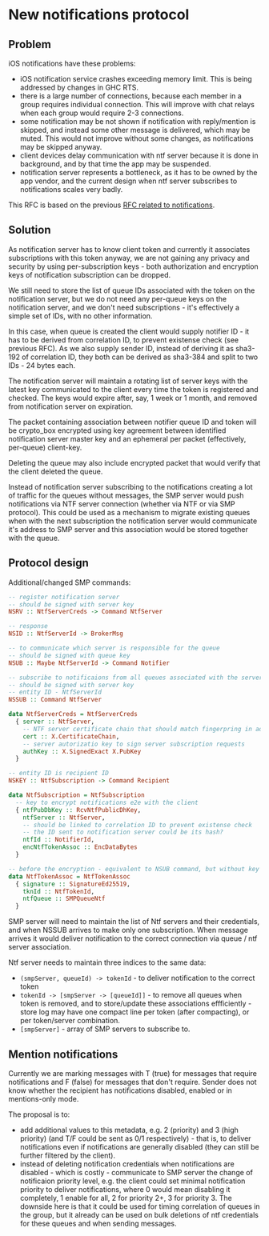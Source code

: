 # New notifications protocol

## Problem

iOS notifications have these problems:
- iOS notification service crashes exceeding memory limit. This is being addressed by changes in GHC RTS.
- there is a large number of connections, because each member in a group requires individual connection. This will improve with chat relays when each group would require 2-3 connections.
- some notification may be not shown if notification with reply/mention is skipped, and instead some other message is delivered, which may be muted. This would not improve without some changes, as notifications may be skipped anyway.
- client devices delay communication with ntf server because it is done in background, and by that time the app may be suspended.
- notification server represents a bottleneck, as it has to be owned by the app vendor, and the current design when ntf server subscribes to notifications scales very badly.

This RFC is based on the previous [RFC related to notifications](./2024-09-25-ios-notifications-2.md).

## Solution

As notification server has to know client token and currently it associates subscriptions with this token anyway, we are not gaining any privacy and security by using per-subscription keys - both authorization and encryption keys of notification subscription can be dropped.

We still need to store the list of queue IDs associated with the token on the notification server, but we do not need any per-queue keys on the notification server, and we don't need subscriptions - it's effectively a simple set of IDs, with no other information.

In this case, when queue is created the client would supply notifier ID - it has to be derived from correlation ID, to prevent existense check (see previous RFC). As we also supply sender ID, instead of deriving it as sha3-192 of correlation ID, they both can be derived as sha3-384 and split to two IDs - 24 bytes each.

The notification server will maintain a rotating list of server keys with the latest key communicated to the client every time the token is registered and checked. The keys would expire after, say, 1 week or 1 month, and removed from notification server on expiration.

The packet containing association between notifier queue ID and token will be crypto_box encrypted using key agreement between identified notification server master key and an ephemeral per packet (effectively, per-queue) client-key.

Deleting the queue may also include encrypted packet that would verify that the client deleted the queue.

Instead of notification server subscribing to the notifications creating a lot of traffic for the queues without messages, the SMP server would push notifications via NTF server connection (whether via NTF or via SMP protocol). This could be used as a mechanism to migrate existing queues when with the next subscription the notification server would communicate it's address to SMP server and this association would be stored together with the queue.

## Protocol design

Additional/changed SMP commands:

```haskell
-- register notification server
-- should be signed with server key
NSRV :: NtfServerCreds -> Command NtfServer

-- response
NSID :: NtfServerId -> BrokerMsg

-- to communicate which server is responsible for the queue
-- should be signed with queue key
NSUB :: Maybe NtfServerId -> Command Notifier

-- subscribe to notificaions from all queues associated with the server
-- should be signed with server key
-- entity ID - NtfServerId
NSSUB :: Command NtfServer

data NtfServerCreds = NtfServerCreds
  { server :: NtfServer,
    -- NTF server certificate chain that should match fingerpring in address
    cert :: X.CertificateChain,
    -- server autorizatio key to sign server subscription requests
    authKey :: X.SignedExact X.PubKey
  }

-- entity ID is recipient ID
NSKEY :: NtfSubscription -> Command Recipient 

data NtfSubscription = NtfSubscription
  -- key to encrypt notifications e2e with the client
  { ntfPubDbKey :: RcvNtfPublicDhKey,
    ntfServer :: NtfServer,
    -- should be linked to correlation ID to prevent existense check
    -- the ID sent to notification server could be its hash?
    ntfId :: NotifierId,
    encNtfTokenAssoc :: EncDataBytes
  }

-- before the encryption - equivalent to NSUB command, but without key to authorize requests to specific queue
data NtfTokenAssoc = NtfTokenAssoc
  { signature :: SignatureEd25519,
    tknId :: NtfTokenId,
    ntfQueue :: SMPQueueNtf
  }
```

SMP server will need to maintain the list of Ntf servers and their credentials, and when NSSUB arrives to make only one subscription. When message arrives it would deliver notification to the correct connection via queue / ntf server association.

Ntf server needs to maintain three indices to the same data:
- `(smpServer, queueId) -> tokenId` - to deliver notification to the correct token
- `tokenId -> [smpServer -> [queueId]]` - to remove all queues when token is removed, and to store/update these associations effficiently - store log may have one compact line per token (after compacting), or per token/server combination.
- `[smpServer]` - array of SMP servers to subscribe to.

## Mention notifications

Currently we are marking messages with T (true) for messages that require notifications and F (false) for messages that don't require. Sender does not know whether the recipient has notifications disabled, enabled or in mentions-only mode.

The proposal is to:
- add additional values to this metadata, e.g. 2 (priority) and 3 (high priority) (and T/F could be sent as 0/1 respectively) - that is, to deliver notifications even if notifications are generally disabled (they can still be further filtered by the client).
- instead of deleting notification credentials when notifications are disabled - which is costly - communicate to SMP server the change of notificaion priority level, e.g. the client could set minimal notification priority to deliver notifications, where 0 would mean disabling it completely, 1 enable for all, 2 for priority 2+, 3 for priority 3. The downside here is that it could be used for timing correlation of queues in the group, but it already can be used on bulk deletions of ntf credentials for these queues and when sending messages.
